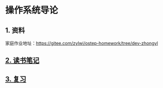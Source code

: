 # 操作系统导论

## 1. 资料

家庭作业地址：https://gitee.com/zylwi/ostep-homework/tree/dev-zhongyl

## [2. 读书笔记](https://github.com/niu0217/OperatingSystem/blob/main/IntroductionToOS/ReadingNotes/Readme.md)

## [3. 复习]()
